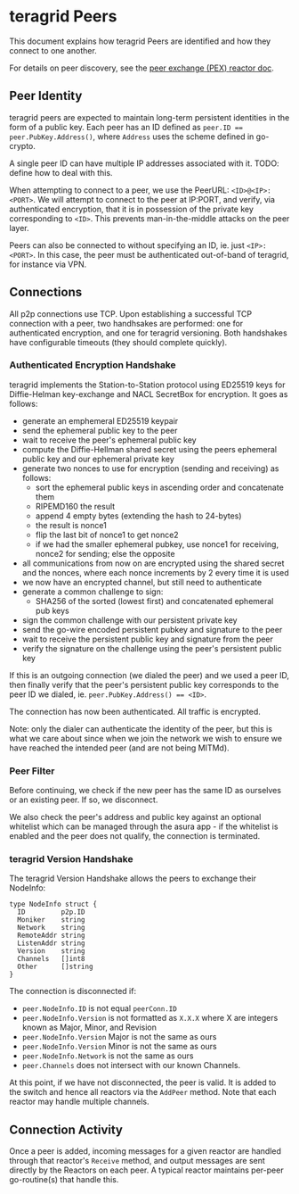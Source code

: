 # teragrid Peers

This document explains how teragrid Peers are identified and how they connect to one another.

For details on peer discovery, see the [peer exchange (PEX) reactor doc](pex.md).

## Peer Identity

teragrid peers are expected to maintain long-term persistent identities in the form of a public key.
Each peer has an ID defined as `peer.ID == peer.PubKey.Address()`, where `Address` uses the scheme defined in go-crypto.

A single peer ID can have multiple IP addresses associated with it.
TODO: define how to deal with this.

When attempting to connect to a peer, we use the PeerURL: `<ID>@<IP>:<PORT>`.
We will attempt to connect to the peer at IP:PORT, and verify,
via authenticated encryption, that it is in possession of the private key
corresponding to `<ID>`. This prevents man-in-the-middle attacks on the peer layer.

Peers can also be connected to without specifying an ID, ie. just `<IP>:<PORT>`.
In this case, the peer must be authenticated out-of-band of teragrid,
for instance via VPN.

## Connections

All p2p connections use TCP.
Upon establishing a successful TCP connection with a peer,
two handhsakes are performed: one for authenticated encryption, and one for teragrid versioning.
Both handshakes have configurable timeouts (they should complete quickly).

### Authenticated Encryption Handshake

teragrid implements the Station-to-Station protocol
using ED25519 keys for Diffie-Helman key-exchange and NACL SecretBox for encryption.
It goes as follows:
- generate an emphemeral ED25519 keypair
- send the ephemeral public key to the peer
- wait to receive the peer's ephemeral public key
- compute the Diffie-Hellman shared secret using the peers ephemeral public key and our ephemeral private key
- generate two nonces to use for encryption (sending and receiving) as follows:
    - sort the ephemeral public keys in ascending order and concatenate them
    - RIPEMD160 the result
    - append 4 empty bytes (extending the hash to 24-bytes)
    - the result is nonce1
    - flip the last bit of nonce1 to get nonce2
    - if we had the smaller ephemeral pubkey, use nonce1 for receiving, nonce2 for sending;
        else the opposite
- all communications from now on are encrypted using the shared secret and the nonces, where each nonce
increments by 2 every time it is used
- we now have an encrypted channel, but still need to authenticate
- generate a common challenge to sign:
    - SHA256 of the sorted (lowest first) and concatenated ephemeral pub keys
- sign the common challenge with our persistent private key
- send the go-wire encoded persistent pubkey and signature to the peer
- wait to receive the persistent public key and signature from the peer
- verify the signature on the challenge using the peer's persistent public key


If this is an outgoing connection (we dialed the peer) and we used a peer ID,
then finally verify that the peer's persistent public key corresponds to the peer ID we dialed,
ie. `peer.PubKey.Address() == <ID>`.

The connection has now been authenticated. All traffic is encrypted.

Note: only the dialer can authenticate the identity of the peer,
but this is what we care about since when we join the network we wish to
ensure we have reached the intended peer (and are not being MITMd).

### Peer Filter

Before continuing, we check if the new peer has the same ID as ourselves or
an existing peer. If so, we disconnect.

We also check the peer's address and public key against
an optional whitelist which can be managed through the asura app -
if the whitelist is enabled and the peer does not qualify, the connection is
terminated.


### teragrid Version Handshake

The teragrid Version Handshake allows the peers to exchange their NodeInfo:

```golang
type NodeInfo struct {
  ID         p2p.ID
  Moniker    string
  Network    string
  RemoteAddr string
  ListenAddr string
  Version    string
  Channels   []int8
  Other      []string
}
```

The connection is disconnected if:
- `peer.NodeInfo.ID` is not equal `peerConn.ID`
- `peer.NodeInfo.Version` is not formatted as `X.X.X` where X are integers known as Major, Minor, and Revision
- `peer.NodeInfo.Version` Major is not the same as ours
- `peer.NodeInfo.Version` Minor is not the same as ours
- `peer.NodeInfo.Network` is not the same as ours
- `peer.Channels` does not intersect with our known Channels.


At this point, if we have not disconnected, the peer is valid.
It is added to the switch and hence all reactors via the `AddPeer` method.
Note that each reactor may handle multiple channels.

## Connection Activity

Once a peer is added, incoming messages for a given reactor are handled through
that reactor's `Receive` method, and output messages are sent directly by the Reactors
on each peer. A typical reactor maintains per-peer go-routine(s) that handle this.
